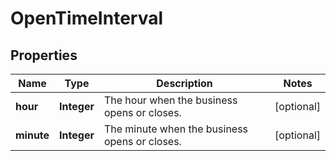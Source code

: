 # OpenTimeInterval

## Properties
Name | Type | Description | Notes
------------ | ------------- | ------------- | -------------
**hour** | **Integer** | The hour when the business opens or closes. |  [optional]
**minute** | **Integer** | The minute when the business opens or closes. |  [optional]
